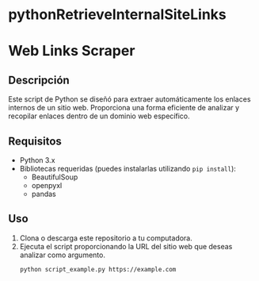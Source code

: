 # pythonRetrieveInternalSiteLinks
# Web Links Scraper

## Descripción
Este script de Python se diseñó para extraer automáticamente los enlaces internos de un sitio web. Proporciona una forma eficiente de analizar y recopilar enlaces dentro de un dominio web específico.

## Requisitos
- Python 3.x
- Bibliotecas requeridas (puedes instalarlas utilizando `pip install`):
  - BeautifulSoup
  - openpyxl
  - pandas

## Uso
1. Clona o descarga este repositorio a tu computadora.
2. Ejecuta el script proporcionando la URL del sitio web que deseas analizar como argumento.
   ```shell
   python script_example.py https://example.com
